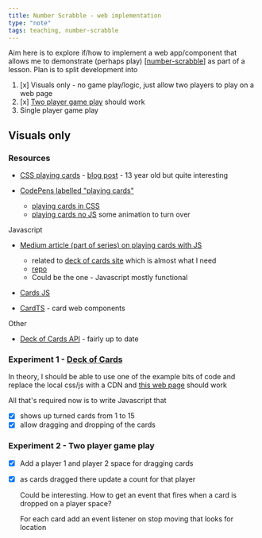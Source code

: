 ```yaml
---
title: Number Scrabble - web implementation
type: "note"
tags: teaching, number-scrabble 
---
```




Aim here is to explore if/how to implement a web app/component that allows me to demonstrate (perhaps play) [[number-scrabble]] as part of a lesson. Plan is to split development into 

1. [x] Visuals only - no game play/logic, just allow two players to play on a web page
2. [x] [Two player game play](./html/card-deck-1.html) should work
3. Single player game play

## Visuals only

### Resources

- [CSS playing cards](https://selfthinker.github.io/CSS-Playing-Cards/) - [blog post](https://blog.selfthinker.org/2010/08/23/css-playing-cards/) - 13 year old but quite interesting
- [CodePens labelled "playing cards"](https://codepen.io/tag/playing-cards)

    - [playing cards in CSS](https://codepen.io/chris22smith/pen/MzPrYe)
    - [playing cards no JS](https://codepen.io/rlbaxter/pen/jdjEow) some animation to turn over

Javascript

- [Medium article (part of series) on playing cards with JS](https://medium.com/@pakastin/javascript-playing-cards-part-2-graphics-cd65d331ad00)

    - related to [deck of cards site](https://deck.of.cards/) which is almost what I need
    - [repo](https://github.com/deck-of-cards/deck-of-cards)
    - Could be the one - Javascript mostly functional

- [Cards JS](http://richardschneider.github.io/cardsJS/)
- [CardTS](https://github.com/e-lements/CARDTS) - card web components

Other

- [Deck of Cards API](https://github.com/crobertsbmw/deckofcards) - fairly up to date

### Experiment 1 - [Deck of Cards](https://github.com/deck-of-cards/deck-of-cards)

In theory, I should be able to use one of the example bits of code and replace the local css/js with a CDN and [this web page](./html/card-deck-1.html) should work

All that's required now is to write Javascript that

- [x] shows up turned cards from 1 to 15
- [x] allow dragging and dropping of the cards

### Experiment 2 - Two player game play

- [x] Add a player 1 and player 2 space for dragging cards
- [x] as cards dragged there update a count for that player

    Could be interesting.  How to get an event that fires when a card is dropped on a player space?

    For each card add an event listener on stop moving that looks for location


[//begin]: # "Autogenerated link references for markdown compatibility"
[number-scrabble]: ../Representations/number-scrabble "Number scrabble (aka Fifteen)"
[//end]: # "Autogenerated link references"